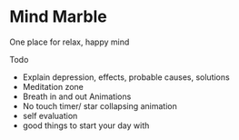 # Mind Marble
One place for relax, happy mind

Todo
- Explain depression, effects, probable causes, solutions
- Meditation zone
- Breath in and out Animations
- No touch timer/ star collapsing animation
- self evaluation
- good things to start your day with
